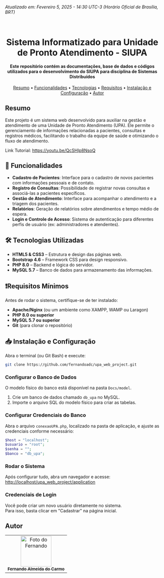 ###### Atualizado em: Fevereiro 5, 2025 - 14:30 UTC-3 (Horário Oficial de Brasília, BRT)



<h1 align="center">
  <br>
   Sistema Informatizado para Unidade de Pronto Atendimento - SIUPA
  <br>
</h1>

<h4 align="center">Este repositório contém as documentações, base de dados e códigos utilizados para o desenvolvimento do SIUPA para disciplina de Sistemas Distribuídos</h4>

<p align="center">
  <a href="#resumo">Resumo</a> •
  <a href="#funcionalidades">Funcionalidades</a> •
 <a href="#tecnologias">Tecnologias</a> •
 <a href="#requisitos">Requisitos</a> •
 <a href="#instalacao">Instalação e Configuração</a> •
  <a href="#autor">Autor</a>
</p>

## Resumo

Este projeto é um sistema web desenvolvido para auxiliar na gestão e atendimento de uma Unidade de Pronto Atendimento (UPA). 
Ele permite o gerenciamento de informações relacionadas a pacientes, consultas e registros médicos, facilitando o trabalho da equipe de saúde e otimizando o fluxo de atendimento.

Link Tutorial: https://youtu.be/QcSHIp8NsoQ


## <a id="funcionalidades"></a> 📝 Funcionalidades

- **Cadastro de Pacientes**: Interface para o cadastro de novos pacientes com informações pessoais e de contato.
- **Registro de Consultas**: Possibilidade de registrar novas consultas e associá-las a pacientes específicos.
- **Gestão de Atendimento**: Interface para acompanhar o atendimento e a triagem dos pacientes.
- **Relatórios**: Geração de relatórios sobre atendimentos e tempo médio de espera.
- **Login e Controle de Acesso**: Sistema de autenticação para diferentes perfis de usuário (ex: administradores e atendentes).

## <a id="tecnologias"></a>🛠 Tecnologias Utilizadas

- **HTML5 & CSS3** – Estrutura e design das páginas web.
- **Bootstrap 4.6** – Framework CSS para design responsivo.
- **PHP 8.0** – Backend e lógica do servidor.
- **MySQL 5.7** – Banco de dados para armazenamento das informações.

## <a id="requisitos"></a>❗Requisitos Mínimos

Antes de rodar o sistema, certifique-se de ter instalado:

- **Apache/Nginx** (ou um ambiente como XAMPP, WAMP ou Laragon)
- **PHP 8.0 ou superior**
- **MySQL 5.7 ou superior**
- **Git** (para clonar o repositório)

## <a id="instalacao"></a>📥 Instalação e Configuração

Abra o terminal (ou Git Bash) e execute:

```sh
git clone https://github.com/fernandoadc/upa_web_project.git
```
### Configurar o Banco de Dados
O modelo físico do banco está disponível na pasta `Docs/model`.
1. Crie um banco de dados chamado `db_upa` no MySQL.
2. Importe o arquivo SQL do modelo físico para criar as tabelas.

### Configurar Credenciais do Banco
Abra o arquivo `conexaoUPA.php`, localizado na pasta de aplicação, e ajuste as credenciais conforme necessário:

```php
$host = "localhost";
$usuario = "root";
$senha = "";
$banco = "db_upa";
```

### Rodar o Sistema
Após configurar tudo, abra um navegador e acesse:  
[http://localhost/upa_web_project/application](http://localhost/upa_web_project/application)

### Credenciais de Login
Você pode criar um novo usuário diretamente no sistema.  
Para isso, basta clicar em "Cadastrar" na página inicial.


## Autor
<table>
  <tr>
     <td align="center">
      <a href="http://lattes.cnpq.br/2201818644935012">
        <img src="https://avatars.githubusercontent.com/u/57629887?v=4" width="100px;" alt="Foto do Fernando"/><br>
        <sub>
          <b>Fernando Almeida do Carmo</b>
        </sub>
      </a>
    </td>
  </tr>
</table>

